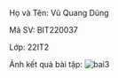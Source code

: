 Họ và Tên: Vũ Quang Dũng

Mã SV: BIT220037

Lớp: 22IT2

Ảnh kết quả bài tập:
![bai3](https://github.com/coder1357642/bai-3-di-dong/assets/45459141/6c486441-b4ee-45b2-bdbe-b6e710b02acb)
